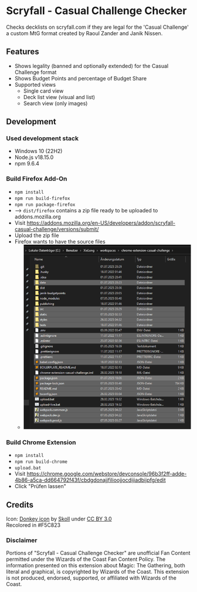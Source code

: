 # Scryfall - Casual Challenge Checker

Checks decklists on scryfall.com if they are legal for the 'Casual Challenge' a custom MtG format created by Raoul Zander and Janik Nissen.

## Features

- Shows legality (banned and optionally extended) for the Casual Challenge format
- Shows Budget Points and percentage of Budget Share
- Supported views
  - Single card view
  - Deck list view (visual and list)
  - Search view (only images)

## Development

### Used development stack

* Windows 10 (22H2)
* Node.js v18.15.0
* npm 9.6.4

### Build Firefox Add-On

* `npm install`
* `npm run build-firefox`
* `npm run package-firefox`
* --> `dist/firefox` contains a zip file ready to be uploaded to addons.mozilla.org
* Visit https://addons.mozilla.org/en-US/developers/addon/scryfall-casual-challenge/versions/submit/
* Upload the zip file
* Firefox wants to have the source files
  * ![img.png](readme-firefox-source-zip.png)

### Build Chrome Extension

* `npm install`
* `npm run build-chrome`
* `upload.bat`
* Visit https://chrome.google.com/webstore/devconsole/96b3f2ff-adde-4b86-a5ca-dd664792f43f/cbdgdonajjfilioojjocdijiadbijpfg/edit
* Click "Prüfen lassen"

## Credits

Icon: [Donkey icon](https://game-icons.net/1x1/skoll/donkey.html) by [Skoll](https://game-icons.net/)
under [CC BY 3.0](http://creativecommons.org/licenses/by/3.0/)  
Recolored in #F5C823

### Disclaimer

Portions of "Scryfall - Casual Challenge Checker" are unofficial Fan Content permitted under the Wizards of the Coast
Fan Content Policy. The information presented on this extension about Magic: The Gathering, both literal and graphical,
is copyrighted by Wizards of the Coast.
This extension is not produced, endorsed, supported, or affiliated with Wizards of the Coast.
